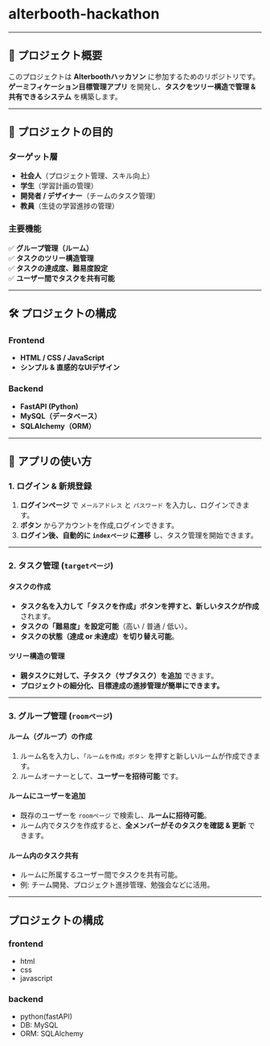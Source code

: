 # alterbooth-hackathon

---

## 📌 プロジェクト概要
このプロジェクトは **Alterboothハッカソン** に参加するためのリポジトリです。  
**ゲーミフィケーション目標管理アプリ** を開発し、**タスクをツリー構造で管理 & 共有できるシステム** を構築します。

---

## 🎯 **プロジェクトの目的**
### **ターゲット層**
- **社会人**（プロジェクト管理、スキル向上）
- **学生**（学習計画の管理）
- **開発者 / デザイナー**（チームのタスク管理）
- **教員**（生徒の学習進捗の管理）

### **主要機能**
✅ **グループ管理（ルーム）**  
✅ **タスクのツリー構造管理**  
✅ **タスクの達成度、難易度設定**  
✅ **ユーザー間でタスクを共有可能**  

---

## 🛠 **プロジェクトの構成**
### **Frontend**
- **HTML / CSS / JavaScript**
- **シンプル & 直感的なUIデザイン**

### **Backend**
- **FastAPI (Python)**
- **MySQL（データベース）**
- **SQLAlchemy（ORM）**

---

## 🚀 **アプリの使い方**
### **1. ログイン & 新規登録**
1. **ログインページ** で `メールアドレス` と `パスワード` を入力し、ログインできます。
2. **ボタン** からアカウントを作成,ログインできます。
3. **ログイン後、自動的に `indexページ` に遷移** し、タスク管理を開始できます。

---

### **2. タスク管理 (`targetページ`)**
#### **タスクの作成**
- **タスク名を入力して「タスクを作成」ボタンを押すと、新しいタスクが作成** されます。
- **タスクの「難易度」を設定可能**（高い / 普通 / 低い）。
- **タスクの状態（達成 or 未達成）を切り替え可能**。

#### **ツリー構造の管理**
- **親タスクに対して、子タスク（サブタスク）を追加** できます。
- **プロジェクトの細分化、目標達成の進捗管理が簡単にできます。**

---

### **3. グループ管理 (`roomページ`)**
#### **ルーム（グループ）の作成**
1. ルーム名を入力し、`「ルームを作成」ボタン` を押すと新しいルームが作成できます。
2. ルームオーナーとして、**ユーザーを招待可能** です。

#### **ルームにユーザーを追加**
- 既存のユーザーを `roomページ` で検索し、**ルームに招待可能**。
- ルーム内でタスクを作成すると、**全メンバーがそのタスクを確認 & 更新** できます。

#### **ルーム内のタスク共有**
- ルームに所属するユーザー間でタスクを共有可能。
- 例: チーム開発、プロジェクト進捗管理、勉強会などに活用。

---
## プロジェクトの構成
### frontend

- html
- css
- javascript

### backend

- python(fastAPI)
- DB: MySQL
- ORM: SQLAlchemy
